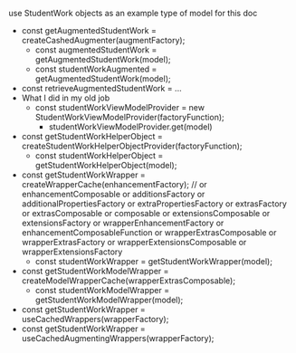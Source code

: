 use StudentWork objects as an example type of model for this doc

- const getAugmentedStudentWork = createCashedAugmenter(augmentFactory);
  - const augmentedStudentWork = getAugmentedStudentWork(model);
  - const studentWorkAugmented = getAugmentedStudentWork(model);
- const retrieveAugmentedStudentWork = ...
- What I did in my old job
  - const studentWorkViewModelProvider = new StudentWorkViewModelProvider(factoryFunction);
    - studentWorkViewModelProvider.get(model)
- const getStudentWorkHelperObject = createStudentWorkHelperObjectProvider(factoryFunction);
  - const studentWorkHelperObject = getStudentWorkHelperObject(model);
- const getStudentWorkWrapper = createWrapperCache(enhancementFactory); // or enhancementComposable or additionsFactory or additionalPropertiesFactory or extraPropertiesFactory or extrasFactory or extrasComposable or composable or extensionsComposable or extensionsFactory or wrapperEnhancementFactory or enhancementComposableFunction or wrapperExtrasComposable or wrapperExtrasFactory or wrapperExtensionsComposable or wrapperExtensionsFactory
  - const studentWorkWrapper = getStudentWorkWrapper(model);
- const getStudentWorkModelWrapper = createModelWrapperCache(wrapperExtrasComposable);
  - const studentWorkModelWrapper = getStudentWorkModelWrapper(model);
- const getStudentWorkWrapper = useCachedWrappers(wrapperFactory);
- const getStudentWorkWrapper = useCachedAugmentingWrappers(wrapperFactory);
